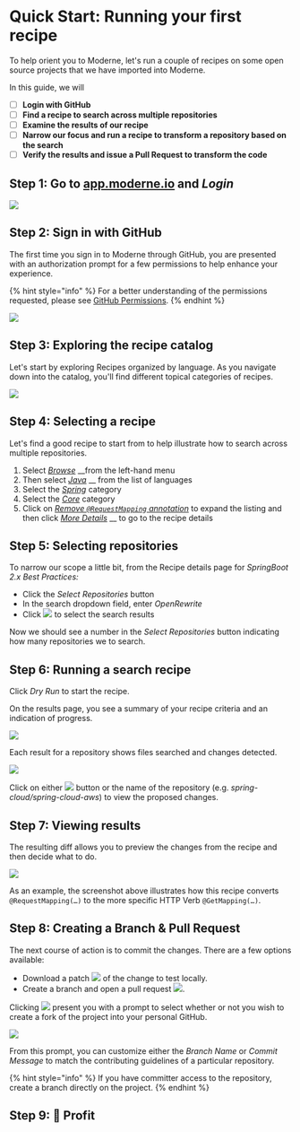 # Quick Start: Running your first recipe

To help orient you to Moderne, let's run a couple of recipes on some open source projects that we have imported into Moderne.

In this guide, we will

- [ ] **Login with GitHub**
- [ ] **Find a recipe to search across multiple repositories**
- [ ] **Examine the results of our recipe**
- [ ] **Narrow our focus and run a recipe to transform a repository based on the search**
- [ ] **Verify the results and issue a Pull Request to transform the code**

## Step 1: Go to [app.moderne.io](https://app.moderne.io) and _Login_

![](../.gitbook/assets/authentication-login.png)

## Step 2: Sign in with GitHub

The first time you sign in to Moderne through GitHub, you are presented with an authorization prompt for a few permissions to help enhance your experience.

{% hint style="info" %}
For a better understanding of the permissions requested, please see [GitHub Permissions](../references/github-permissions.md#oauth-permission).
{% endhint %}

![](../.gitbook/assets/authentication-github-signin.png)

## Step 3: Exploring the recipe catalog

Let's start by exploring Recipes organized by language. As you navigate down into the catalog, you'll find different topical categories of recipes.

![](../.gitbook/assets/recipe-catalog.png)

## Step 4: Selecting a recipe

Let's find a good recipe to start from to help illustrate how to search across multiple repositories.

1. Select [_Browse_](https://app.moderne.io/browse) \_\_from the left-hand menu
2. Then select [_Java_](https://app.moderne.io/recipes/org.openrewrite.java) \_\_ from the list of languages
3. Select the [_Spring_](https://app.moderne.io/recipes/org.openrewrite.java.spring) category
4. Select the [_Core_](https://app.moderne.io/recipes/org.openrewrite.java.spring.core) category
5. Click on [_Remove `@RequestMapping` annotation_](https://app.moderne.io/recipes/org.openrewrite.java.spring.NoRequestMappingAnnotation) to expand the listing and then click [_More Details_](https://app.moderne.io/recipes/org.openrewrite.java.spring.NoRequestMappingAnnotation) \_\_ to go to the recipe details

## Step 5: Selecting repositories

To narrow our scope a little bit, from the Recipe details page for _SpringBoot 2.x Best Practices:_

- Click the _Select Repositories_ button
- In the search dropdown field, enter _OpenRewrite_
- Click ![](../.gitbook/assets/select-only.png) to select the search results

Now we should see a number in the _Select Repositories_ button indicating how many repositories we to search.

## Step 6: Running a search recipe

Click _Dry Run_ to start the recipe.

On the results page, you see a summary of your recipe criteria and an indication of progress.

![](../.gitbook/assets/results-summary.png)

Each result for a repository shows files searched and changes detected.

![](../.gitbook/assets/recipe-results-pet-clinic.png)

Click on either ![](../.gitbook/assets/diff-button.png) button or the name of the repository \(e.g. _spring-cloud/spring-cloud-aws_\) to view the proposed changes.

## Step 7: Viewing results

The resulting diff allows you to preview the changes from the recipe and then decide what to do.

![](../.gitbook/assets/recipe-results-pet-clinic-diff.png)

As an example, the screenshot above illustrates how this recipe converts `@RequestMapping(…)` to the more specific HTTP Verb `@GetMapping(…)`.

## Step 8: Creating a Branch & Pull Request

The next course of action is to commit the changes. There are a few options available:

- Download a patch ![](../.gitbook/assets/result-diff-download-patch.png) of the change to test locally.
- Create a branch and open a pull request ![](../.gitbook/assets/result-diff-create-branch.png).

Clicking ![](../.gitbook/assets/result-diff-create-branch.png) present you with a prompt to select whether or not you wish to create a fork of the project into your personal GitHub.

![](../.gitbook/assets/results-diff-create-branch.png)

From this prompt, you can customize either the _Branch Name_ or _Commit Message_ to match the contributing guidelines of a particular repository.

{% hint style="info" %}
If you have committer access to the repository, create a branch directly on the project.
{% endhint %}

## Step 9: 🎉 Profit
